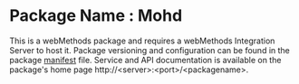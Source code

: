 # Package Name : Mohd
This is a webMethods package and requires a webMethods Integration Server to host it. Package versioning and configuration can be found in the package [manifest](./Mohd/manifest.v3) file. Service and API documentation is available on the package's home page http://&lt;server&gt;:&lt;port&gt;/&lt;packagename>.